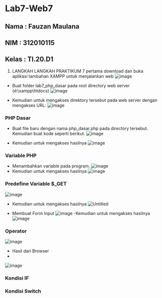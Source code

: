 # Lab7-Web7

## Nama   : Fauzan Maulana
## NIM    : 312010115
## Kelas  : TI.20.D1

1. LANGKAH LANGKAH PRAKTIKUM 7 pertama download dan buka aplikasi tambahan XAMPP untuk menjalankan web
![image](https://user-images.githubusercontent.com/101807419/169476183-1dc565de-0d7d-4c97-b52b-6d17a83c4978.png)

- Buat folder lab7_php_dasar pada root directory web server (d:\xampp\htdocs)
![image](https://user-images.githubusercontent.com/101807419/169492093-abeb0aa9-0c7a-4fa2-91b3-6cc21db8a03b.png)

- Kemudian untuk mengakses direktory tersebut pada web server dengan mengakses URL: 
![image](https://user-images.githubusercontent.com/101807419/169492330-1c6f1494-c449-49b4-ab18-63fdac91c4db.png)

### PHP Dasar
- Buat file baru dengan nama php_dasar.php pada directory tersebut. Kemudian buat
kode seperti berikut.
![image](https://user-images.githubusercontent.com/101807419/169492699-e6f94c64-1fc7-42c5-b585-0d3c37ed2540.png)

- Kemudian untuk mengakses hasilnya
![image](https://user-images.githubusercontent.com/101807419/169492912-380f2013-5534-4c21-bffd-163a008cf095.png)

### Variable PHP
- Menambahkan variable pada program.
![image](https://user-images.githubusercontent.com/101807419/169494659-cf06952f-b0cd-43a2-8621-8f3cb23f510c.png)
- Kemudian untuk mengakses hasilnya
![image](https://user-images.githubusercontent.com/101807419/169494970-f1d9bf2e-9797-46ed-827d-6d481843151e.png)

### Predefine Variable $_GET
![image](https://user-images.githubusercontent.com/101807419/169497183-d80e0678-73a4-4901-8cbe-af625e6b0ecc.png)
- Kemudian untuk mengakses hasilnya
![Untitled](https://user-images.githubusercontent.com/101807419/169497627-e4468231-397c-49c0-b78f-30ef5fd3895a.png)

- Membuat Form Input
![image](https://user-images.githubusercontent.com/101807419/169498405-bc4b5391-618b-4ab3-9e83-814184e7df75.png)
-Kemudian untuk mengakses hasilnya
![image](https://user-images.githubusercontent.com/101807419/169498630-8ec19ef4-4cad-4692-83f0-90dda4f679a8.png)

### Operator
![image](https://user-images.githubusercontent.com/101807419/169499587-33509c40-b65f-4176-9386-417e08949b26.png)
- Hasil dari Browser
- 
![image](https://user-images.githubusercontent.com/101807419/169499337-3e5f1eee-4001-4dcf-8f72-57e671e9dc5d.png)

### Kondisi IF

### Kondisi Switch
